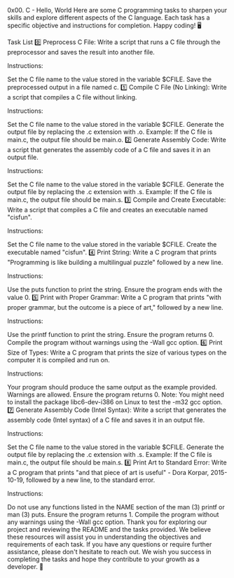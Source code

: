 0x00. C - Hello, World
Here are some C programming tasks to sharpen your skills and explore different aspects of the C language. Each task has a specific objective and instructions for completion. Happy coding! 🖥️

Task List
0️⃣ Preprocess C File: Write a script that runs a C file through the preprocessor and saves the result into another file.

Instructions:

Set the C file name to the value stored in the variable $CFILE.
Save the preprocessed output in a file named c.
1️⃣ Compile C File (No Linking): Write a script that compiles a C file without linking.

Instructions:

Set the C file name to the value stored in the variable $CFILE.
Generate the output file by replacing the .c extension with .o.
Example: If the C file is main.c, the output file should be main.o.
2️⃣ Generate Assembly Code: Write a script that generates the assembly code of a C file and saves it in an output file.

Instructions:

Set the C file name to the value stored in the variable $CFILE.
Generate the output file by replacing the .c extension with .s.
Example: If the C file is main.c, the output file should be main.s.
3️⃣ Compile and Create Executable: Write a script that compiles a C file and creates an executable named "cisfun".

Instructions:

Set the C file name to the value stored in the variable $CFILE.
Create the executable named "cisfun".
4️⃣ Print String: Write a C program that prints "Programming is like building a multilingual puzzle" followed by a new line.

Instructions:

Use the puts function to print the string.
Ensure the program ends with the value 0.
5️⃣ Print with Proper Grammar: Write a C program that prints "with proper grammar, but the outcome is a piece of art," followed by a new line.

Instructions:

Use the printf function to print the string.
Ensure the program returns 0.
Compile the program without warnings using the -Wall gcc option.
6️⃣ Print Size of Types: Write a C program that prints the size of various types on the computer it is compiled and run on.

Instructions:

Your program should produce the same output as the example provided.
Warnings are allowed.
Ensure the program returns 0.
Note: You might need to install the package libc6-dev-i386 on Linux to test the -m32 gcc option.
7️⃣ Generate Assembly Code (Intel Syntax): Write a script that generates the assembly code (Intel syntax) of a C file and saves it in an output file.

Instructions:

Set the C file name to the value stored in the variable $CFILE.
Generate the output file by replacing the .c extension with .s.
Example: If the C file is main.c, the output file should be main.s.
8️⃣ Print Art to Standard Error: Write a C program that prints "and that piece of art is useful" - Dora Korpar, 2015-10-19, followed by a new line, to the standard error.

Instructions:

Do not use any functions listed in the NAME section of the man (3) printf or man (3) puts.
Ensure the program returns 1.
Compile the program without any warnings using the -Wall gcc option.
Thank you for exploring our project and reviewing the README and the tasks provided. We believe these resources will assist you in understanding the objectives and requirements of each task. If you have any questions or require further assistance, please don't hesitate to reach out. We wish you success in completing the tasks and hope they contribute to your growth as a developer. 🚀

